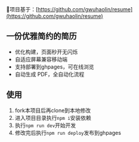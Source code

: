 项目基于：[https://github.com/gwuhaolin/resume](https://github.com/gwuhaolin/resume)

## 一份优雅简约的简历
- 优化构建，页面秒开无闪烁
- 自适应屏幕兼容移动端
- 支持部署到ghpages，可在线浏览
- 自动生成 PDF，全自动化流程

## 使用
1. fork本项目后再clone到本地修改
2. 进入项目目录执行`npm i`安装依赖
3. 执行`npm run dev`开始开发
4. 修改完后执行`npm run deploy`发布到ghpages